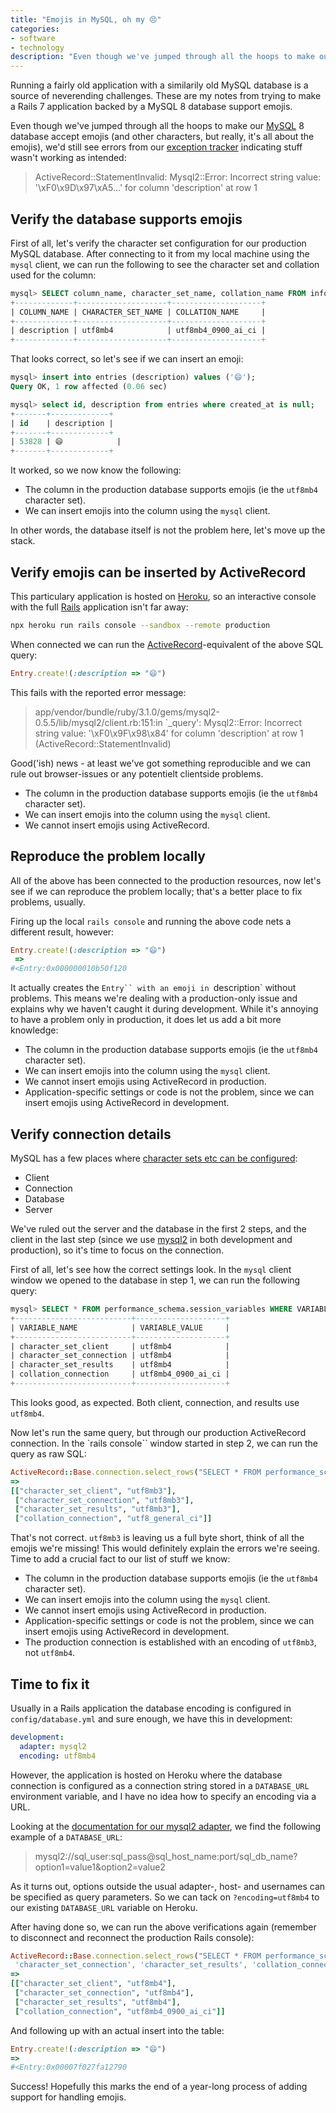 ```yaml
---
title: "Emojis in MySQL, oh my 😣"
categories:
- software
- technology
description: "Even though we've jumped through all the hoops to make our MySQL 8 database accept emojis, we still see 'Incorrect string value' errors. This is how we found and fixed the last problem."
---
```


Running a fairly old application with a similarily old MySQL database is a source of neverending challenges. These are my notes from trying to make a Rails 7 application backed by a MySQL 8 database support emojis.

<!--more-->

Even though we've jumped through all the hoops to make our [MySQL](https://www.mysql.com/) 8 database accept emojis (and other characters, but really, it's all about the emojis), we'd still see errors from our [exception tracker](https://www.honeybadger.io/) indicating stuff wasn't working as intended:

> ActiveRecord::StatementInvalid: Mysql2::Error: Incorrect string value: '\xF0\x9D\x97\xA5\...' for column 'description' at row 1

## Verify the database supports emojis

First of all, let's verify the character set configuration for our production MySQL database. After connecting to it from my local machine using the `mysql` client, we can run the following to see the character set and collation used for the column:

```sql
mysql> SELECT column_name, character_set_name, collation_name FROM information_schema.columns WHERE table_name = 'entries' and column_name='description';
+-------------+--------------------+--------------------+
| COLUMN_NAME | CHARACTER_SET_NAME | COLLATION_NAME     |
+-------------+--------------------+--------------------+
| description | utf8mb4            | utf8mb4_0900_ai_ci |
+-------------+--------------------+--------------------+
```

That looks correct, so let's see if we can insert an emoji:

```sql
mysql> insert into entries (description) values ('😄');
Query OK, 1 row affected (0.06 sec)

mysql> select id, description from entries where created_at is null;
+-------+-------------+
| id    | description |
+-------+-------------+
| 53828 | 😄            |
+-------+-------------+
```

It worked, so we now know the following:

- The column in the production database supports emojis (ie the `utf8mb4` character set).
- We can insert emojis into the column using the `mysql` client.

In other words, the database itself is not the problem here, let's move up the stack.

## Verify emojis can be inserted by ActiveRecord

This particulary application is hosted on [Heroku](https://heroku.com), so an interactive console with the full [Rails](https://rubyonrails.org/) application isn't far away:

```bash
npx heroku run rails console --sandbox --remote production
```

When connected we can run the [ActiveRecord](https://api.rubyonrails.org/classes/ActiveRecord/Base.html)-equivalent of the above SQL query:

```ruby
Entry.create!(:description => "😄")
```

This fails with the reported error message:

> app/vendor/bundle/ruby/3.1.0/gems/mysql2-0.5.5/lib/mysql2/client.rb:151:in `_query': Mysql2::Error: Incorrect string value: '\xF0\x9F\x98\x84' for column 'description' at row 1 (ActiveRecord::StatementInvalid)

Good('ish) news - at least we've got something reproducible and we can rule out browser-issues or any potentielt clientside problems.

- The column in the production database supports emojis (ie the `utf8mb4` character set).
- We can insert emojis into the column using the `mysql` client.
- We cannot insert emojis using ActiveRecord.

## Reproduce the problem locally

All of the above has been connected to the production resources, now let's see if we can reproduce the problem locally; that's a better place to fix problems, usually.

Firing up the local `rails console` and running the above code nets a different result, however:

```ruby
Entry.create!(:description => "😄")
 =>
#<Entry:0x000000010b50f120
```

It actually creates the `Entry`` with an emoji in `description` without problems. This means we're dealing with a production-only issue and explains why we haven't caught it during development. While it's annoying to have a problem only in production, it does let us add a bit more knowledge:

- The column in the production database supports emojis (ie the `utf8mb4` character set).
- We can insert emojis into the column using the `mysql` client.
- We cannot insert emojis using ActiveRecord in production.
- Application-specific settings or code is not the problem, since we can insert emojis using ActiveRecord in development.

## Verify connection details

MySQL has a few places where [character sets etc can be configured](https://dev.mysql.com/doc/refman/8.0/en/charset-connection.html):

- Client
- Connection
- Database
- Server

We've ruled out the server and the database in the first 2 steps, and the client in the last step (since we use [mysql2](https://github.com/brianmario/mysql2) in both development and production), so it's time to focus on the connection.

First of all, let's see how the correct settings look. In the `mysql` client window we opened to the database in step 1, we can run the following query:

```sql
mysql> SELECT * FROM performance_schema.session_variables WHERE VARIABLE_NAME IN (   'character_set_client', 'character_set_connection', 'character_set_results', 'collation_connection') ORDER BY VARIABLE_NAME;
+--------------------------+--------------------+
| VARIABLE_NAME            | VARIABLE_VALUE     |
+--------------------------+--------------------+
| character_set_client     | utf8mb4            |
| character_set_connection | utf8mb4            |
| character_set_results    | utf8mb4            |
| collation_connection     | utf8mb4_0900_ai_ci |
+--------------------------+--------------------+
```

This looks good, as expected. Both client, connection, and results use `utf8mb4`.

Now let's run the same query, but through our production ActiveRecord connection. In the `rails console`` window started in step 2, we can run the query as raw SQL:

```ruby
ActiveRecord::Base.connection.select_rows("SELECT * FROM performance_schema.session_variables WHERE VARIABLE_NAME IN ('character_set_client', 'character_set_connection', 'character_set_results', 'collation_connection') ORDER BY VARIABLE_NAME;")
=>
[["character_set_client", "utf8mb3"],
 ["character_set_connection", "utf8mb3"],
 ["character_set_results", "utf8mb3"],
 ["collation_connection", "utf8_general_ci"]]
```

That's not correct. `utf8mb3` is leaving us a full byte short, think of all the emojis we're missing! This would definitely explain the errors we're seeing. Time to add a crucial fact to our list of stuff we know:

- The column in the production database supports emojis (ie the `utf8mb4` character set).
- We can insert emojis into the column using the `mysql` client.
- We cannot insert emojis using ActiveRecord in production.
- Application-specific settings or code is not the problem, since we can insert emojis using ActiveRecord in development.
- The production connection is established with an encoding of `utf8mb3`, not `utf8mb4`.

## Time to fix it

Usually in a Rails application the database encoding is configured in `config/database.yml` and sure enough, we have this in development:

```yaml
development:
  adapter: mysql2
  encoding: utf8mb4
```

However, the application is hosted on Heroku where the database connection is configured as a connection string stored in a `DATABASE_URL` environment variable, and I have no idea how to specify an encoding via a URL.

Looking at the [documentation for our mysql2 adapter](https://github.com/brianmario/mysql2#using-active-records-database_url), we find the following example of a `DATABASE_URL`:

> mysql2://sql_user:sql_pass@sql_host_name:port/sql_db_name?option1=value1&option2=value2

As it turns out, options outside the usual adapter-, host- and usernames can be specified as query parameters. So we can tack on `?encoding=utf8mb4` to our existing `DATABASE_URL` variable on Heroku.

After having done so, we can run the above verifications again (remember to disconnect and reconnect the production Rails console):

```ruby
ActiveRecord::Base.connection.select_rows("SELECT * FROM performance_schema.session_variables WHERE VARIABLE_NAME IN ('character_set_client',
 'character_set_connection', 'character_set_results', 'collation_connection') ORDER BY VARIABLE_NAME;")
=>
[["character_set_client", "utf8mb4"],
 ["character_set_connection", "utf8mb4"],
 ["character_set_results", "utf8mb4"],
 ["collation_connection", "utf8mb4_0900_ai_ci"]]
```

And following up with an actual insert into the table:

```ruby
Entry.create!(:description => "😄")
=>
#<Entry:0x00007f027fa12790
```

Success! Hopefully this marks the end of a year-long process of adding support for handling emojis.
